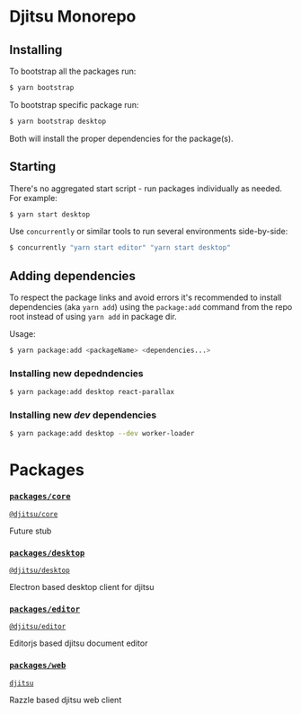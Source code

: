# Djitsu Monorepo

## Installing

To bootstrap all the packages run:

```bash
$ yarn bootstrap
```

To bootstrap specific package run:

```bash
$ yarn bootstrap desktop
```

Both will install the proper dependencies for the package(s).

## Starting

There's no aggregated start script - run packages individually as needed. For example:

```bash
$ yarn start desktop
```

Use `concurrently` or similar tools to run several environments side-by-side:

```bash
$ concurrently "yarn start editor" "yarn start desktop"
```

## Adding dependencies

To respect the package links and avoid errors it's recommended to install dependencies (aka `yarn add`) using the `package:add` command from the repo root instead of using `yarn add` in package dir.

Usage:

```bash
$ yarn package:add <packageName> <dependencies...>
```

### Installing new depedndencies
```bash
$ yarn package:add desktop react-parallax
```

### Installing new ___dev___ dependencies

```bash
$ yarn package:add desktop --dev worker-loader
```

# Packages

### [`packages/core`](./packages/core)

[`@djitsu/core`](https://npmjs.com/package/@djitsu/core)

Future stub

### [`packages/desktop`](./packages/desktop)

[`@djitsu/desktop`](https://npmjs.com/package/@djitsu/desktop)

Electron based desktop client for djitsu

### [`packages/editor`](./packages/editor)

[`@djitsu/editor`](https://npmjs.com/package/@djitsu/editor)

Editorjs based djitsu document editor

### [`packages/web`](./packages/web)

[`djitsu`](https://npmjs.com/package/djitsu)

Razzle based djitsu web client

